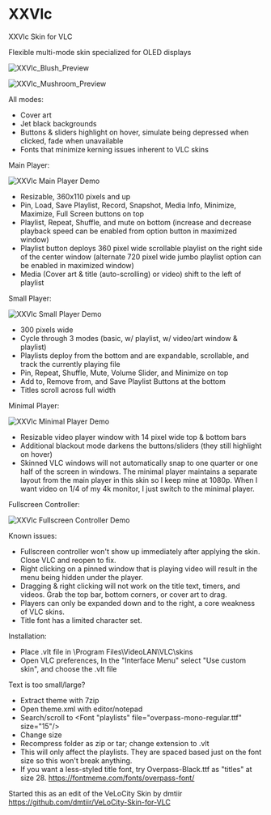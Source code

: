 # XXVlc
XXVlc Skin for VLC

Flexible multi-mode skin specialized for OLED displays

![XXVlc_Blush_Preview](https://i.imgur.com/l0TUTNI.jpeg)

![XXVlc_Mushroom_Preview](https://i.imgur.com/YagEq9u.jpeg)

All modes:
- Cover art
- Jet black backgrounds
- Buttons & sliders highlight on hover, simulate being depressed when clicked, fade when unavailable
- Fonts that minimize kerning issues inherent to VLC skins

Main Player:

![XXVlc Main Player Demo](https://i.imgur.com/15wvwnf.jpeg)

- Resizable, 360x110 pixels and up
- Pin, Load, Save Playlist, Record, Snapshot, Media Info, Minimize, Maximize, Full Screen buttons on top
- Playlist, Repeat, Shuffle, and mute on bottom (increase and decrease playback speed can be enabled from option button in maximized window)
- Playlist button deploys 360 pixel wide scrollable playlist on the right side of the center window (alternate 720 pixel wide jumbo playlist option can be enabled in maximized window)
- Media (Cover art & title (auto-scrolling) or video) shift to the left of playlist

Small Player:

![XXVlc Small Player Demo](https://i.imgur.com/h1sGO9O.jpeg)

- 300 pixels wide
- Cycle through 3 modes (basic, w/ playlist, w/ video/art window & playlist)
- Playlists deploy from the bottom and are expandable, scrollable, and track the currently playing file
- Pin, Repeat, Shuffle, Mute, Volume Slider, and Minimize on top
- Add to, Remove from, and Save Playlist Buttons at the bottom
- Titles scroll across full width

Minimal Player:

![XXVlc Minimal Player Demo](https://i.imgur.com/AWO8g3q.jpeg)

- Resizable video player window with 14 pixel wide top & bottom bars
- Additional blackout mode darkens the buttons/sliders (they still highlight on hover)
- Skinned VLC windows will not automatically snap to one quarter or one half of the screen in windows.  The minimal player maintains a separate layout from the main player in this skin so I keep mine at 1080p.  When I want video on 1/4 of my 4k monitor, I just switch to the minimal player.

Fullscreen Controller:

![XXVlc Fullscreen Controller Demo](https://i.imgur.com/qZ9RtxC.jpeg)

Known issues:
- Fullscreen controller won't show up immediately after applying the skin.  Close VLC and reopen to fix.
- Right clicking on a pinned window that is playing video will result in the menu being hidden under the player.
- Dragging & right clicking will not work on the title text, timers, and videos.  Grab the top bar, bottom corners, or cover art to drag.
- Players can only be expanded down and to the right, a core weakness of VLC skins.
- Title font has a limited character set.

Installation:
- Place .vlt file in \Program Files\VideoLAN\VLC\skins
- Open VLC preferences, In the "Interface Menu" select "Use custom skin", and choose the .vlt file

Text is too small/large?
- Extract theme with 7zip
- Open theme.xml with editor/notepad
- Search/scroll to  <Font "playlists" file="overpass-mono-regular.ttf" size="15"/>
- Change size
- Recompress folder as zip or tar; change extension to .vlt
- This will only affect the playlists.  They are spaced based just on the font size so this won't break anything.
- If you want a less-styled title font, try Overpass-Black.ttf as "titles" at size 28. https://fontmeme.com/fonts/overpass-font/

Started this as an edit of the VeLoCity Skin by dmtiir
https://github.com/dmtiir/VeLoCity-Skin-for-VLC
